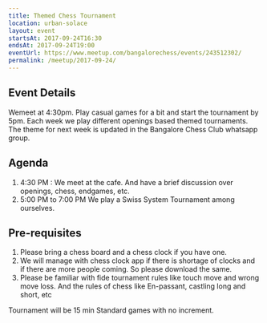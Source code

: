 ```yaml
---
title: Themed Chess Tournament
location: urban-solace
layout: event
startsAt: 2017-09-24T16:30
endsAt: 2017-09-24T19:00
eventUrl: https://www.meetup.com/bangalorechess/events/243512302/
permalink: /meetup/2017-09-24/
---
```

## Event Details
Wemeet at 4:30pm. Play casual games for a bit and start the tournament by 5pm. Each week we play different openings based themed tournaments. The theme for next week is updated in the Bangalore Chess Club whatsapp group.

## Agenda
1. 4:30 PM : We meet at the cafe. And have a brief discussion over openings, chess, endgames, etc.
1. 5:00 PM to 7:00 PM We play a Swiss System Tournament among ourselves.

## Pre-requisites
1. Please bring a chess board and a chess clock if you have one.
1. We will manage with chess clock app if there is shortage of clocks and if there are more people coming. So please download the same.
1. Please be familiar with fide tournament rules like touch move and wrong move loss. And the rules of chess like En-passant, castling long and short, etc

Tournament will be 15 min Standard games with no increment.

